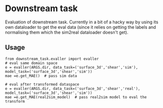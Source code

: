 # Downstream task
Evaluation of downstream task. Currently in a bit of a hacky way by using its own dataloader to get the eval data (since it relies on getting the labels and normalising them which the sim2real dataloader doesn't get).

## Usage
```
from downstream_task.evaller import evaller
# eval same domain space
e = evaller(ARGS.dir, data_task=('surface_3d','shear','sim'), model_task=('surface_3d','shear','sim'))
mae =e.get_MAE()  # pass sim data

# eval after transformed dataspace
e = evaller(ARGS.dir, data_task=('surface_3d','shear','real'), model_task=('surface_3d','shear','sim'))
mae =e.get_MAE(real2sim_model)  # pass real2sim model to eval the transform
```
